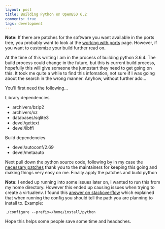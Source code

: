 ```yaml
---
layout: post
title: Building Python on OpenBSD 6.2 
comments: true
tags: development
---
```


**Note:** If there are patches for the software you want available in 
the ports tree, you probably want to look at the 
[working with ports](https://www.openbsd.org/faq/ports/ports.html) 
page. However, if you want to customize your build further read on. 

At the time of this writing I am in the process of building python 3.6.4.
The build process could change in the future, but this is current build 
process, hopefully this will give someone the jumpstart they need to get 
going on this. It took me quite a while to find this infomation, not sure 
if I was going about the search in the wrong manner. Anyhow, without further 
ado...

You'll first need the following...

Library dependencies

 * archivers/bzip2
 * archivers/xz
 * databases/sqlite3
 * devel/gettext
 * devel/libffi

Build dependencies

 * devel/autoconf/2.69
 * devel/metaauto

Next pull down the python source code, following by in my case the [necessary
patches](https://cvsweb.openbsd.org/cgi-bin/cvsweb/ports/lang/python/3.6/) thank
you to the maintainers for keeping this going and making things very easy on me. 
Finally apply the patches and build python

**Note:** I ended up running into some issues later on, I wanted to run this from 
my home directory. However this ended up causing issues when trying to create a 
virtualenv. I found this [answer on stackoverflow](https://stackoverflow.com/a/5001555) 
which explained that when running the config you should tell the path you are planning 
to install to. Example:

`./configure --prefix=/home/install/python`

Hope this helps some people save some time and headaches.
